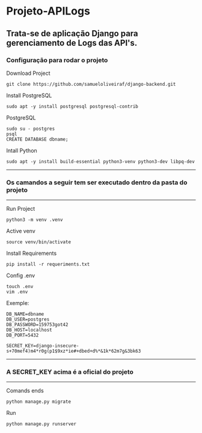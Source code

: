 # Projeto-APILogs
## Trata-se de aplicação Django para gerenciamento de Logs das API's.
### Configuração para rodar o projeto

Download Project

    git clone https://github.com/samueloliveiraf/django-backend.git


Install PostgreSQL
    
    sudo apt -y install postgresql postgresql-contrib
    
PostgreSQL

    sudo su - postgres
    psql
    CREATE DATABASE dbname;
    

Intall Python
    
    sudo apt -y install build-essential python3-venv python3-dev libpq-dev
    
---------------------------------------------------------------------
### Os camandos a seguir tem ser executado dentro da pasta do projeto
---------------------------------------------------------------------
   
Run Project

    python3 -m venv .venv

Active venv

    source venv/bin/activate
    
Install Requirements

    pip install -r requeriments.txt

Config .env

    touch .env
    vim .env
 Exemple: 
    
    DB_NAME=dbname
    DB_USER=postgres
    DB_PASSWORD=159753got42
    DB_HOST=localhost
    DB_PORT=5432

    SECRET_KEY=django-insecure-s+70mef4)m4*r0g(p1$9xz*ie#+dbed+d%*&1k*62m7g&3bk63
    
-------------------------------------------------------------------
### A SECRET_KEY acima é a oficial do projeto
-------------------------------------------------------------------

Comands ends

    python manage.py migrate
    
Run

    python manage.py runserver
